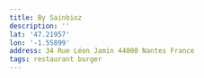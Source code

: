```yaml
---
title: By Sainbioz
description: ''
lat: '47.21957'
lon: '-1.55899'
address: 34 Rue Léon Jamin 44000 Nantes France
tags: restaurant burger
---
```

